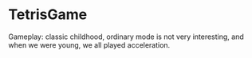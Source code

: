 # TetrisGame
Gameplay: classic childhood, ordinary mode is not very interesting, and when we were young, we all played acceleration.
